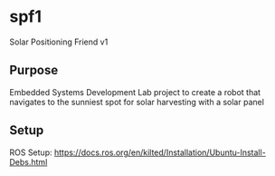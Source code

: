 # spf1
Solar Positioning Friend v1

## Purpose
Embedded Systems Development Lab project to create a robot that navigates to the sunniest spot for solar harvesting with a solar panel

## Setup
ROS Setup: https://docs.ros.org/en/kilted/Installation/Ubuntu-Install-Debs.html
